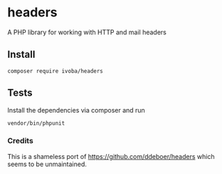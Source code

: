 # headers

A PHP library for working with HTTP and mail headers

## Install

    composer require ivoba/headers
    
## Tests
Install the dependencies via composer and run

    vendor/bin/phpunit

### Credits
This is a shameless port of https://github.com/ddeboer/headers which seems to be unmaintained.